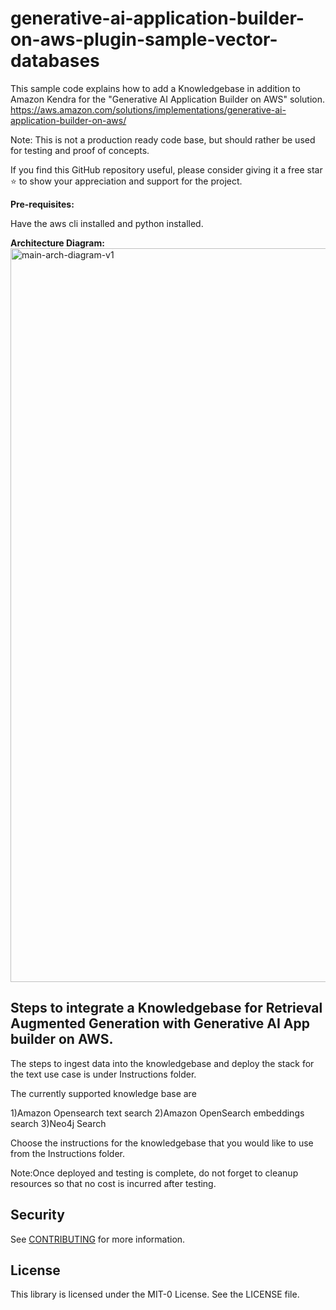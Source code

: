 # generative-ai-application-builder-on-aws-plugin-sample-vector-databases
This sample code explains how to add a Knowledgebase in addition to Amazon Kendra for the "Generative AI Application Builder on AWS" solution.
https://aws.amazon.com/solutions/implementations/generative-ai-application-builder-on-aws/

Note: This is not a production ready code base, but should rather be used for testing and proof of concepts.

If you find this GitHub repository useful, please consider giving it a free star ⭐ to show your appreciation and support for the project.

**Pre-requisites:**

Have the aws cli installed and python installed.

**Architecture Diagram:**
<img width="1174" alt="main-arch-diagram-v1" src="https://github.com/aws-samples/generative-ai-application-builder-on-aws-plugin-sample-vector-databases/assets/62153270/1c2f7f8b-907d-4974-a021-9b89311c9fab">


## Steps to integrate a Knowledgebase for Retrieval Augmented Generation with Generative AI App builder on AWS.

The steps to ingest data into the knowledgebase and deploy the stack for the text use case is under Instructions folder.

The currently supported knowledge base are 

1)Amazon Opensearch text search
2)Amazon OpenSearch embeddings search
3)Neo4j Search

Choose the instructions for the knowledgebase that you would like to use from the Instructions folder.

Note:Once deployed and testing is complete, do not forget to cleanup resources so that no cost is incurred after testing.


## Security

See [CONTRIBUTING](CONTRIBUTING.md#security-issue-notifications) for more information.

## License

This library is licensed under the MIT-0 License. See the LICENSE file.

